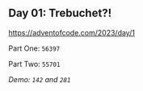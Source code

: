## Day 01: Trebuchet?!

https://adventofcode.com/2023/day/1

Part One: `56397`

Part Two: `55701`

*Demo: `142` and `281`*
